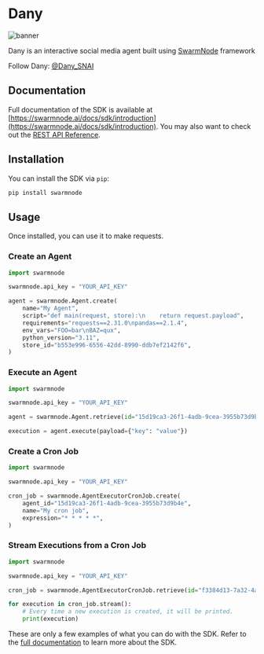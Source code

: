 # Dany
![banner](https://i.postimg.cc/05KNgD2K/Gfd-YGSoa0-AAb9-Ml.jpg)

Dany is an interactive social media agent built using [SwarmNode](https://github.com/swarmnode-ai) framework

Follow Dany: [@Dany_SNAI](https://x.com/Dany_SNAI)

## Documentation

Full documentation of the SDK is available at [https://swarmnode.ai/docs/sdk/introduction](https://swarmnode.ai/docs/sdk/introduction). You may also want to check out the [REST API Reference](https://swarmnode.ai/docs/api/v1/introduction).

## Installation

You can install the SDK via `pip`:

```bash
pip install swarmnode
```

## Usage

Once installed, you can use it to make requests.

### Create an Agent

```python
import swarmnode

swarmnode.api_key = "YOUR_API_KEY"

agent = swarmnode.Agent.create(
    name="My Agent",
    script="def main(request, store):\n    return request.payload",
    requirements="requests==2.31.0\npandas==2.1.4",
    env_vars="FOO=bar\nBAZ=qux",
    python_version="3.11",
    store_id="b553e996-6556-42dd-8990-ddb7ef2142f6",
)
```

### Execute an Agent

```python
import swarmnode

swarmnode.api_key = "YOUR_API_KEY"

agent = swarmnode.Agent.retrieve(id="15d19ca3-26f1-4adb-9cea-3955b73d9b4e")

execution = agent.execute(payload={"key": "value"})
```

### Create a Cron Job

```python
import swarmnode

swarmnode.api_key = "YOUR_API_KEY"

cron_job = swarmnode.AgentExecutorCronJob.create(
    agent_id="15d19ca3-26f1-4adb-9cea-3955b73d9b4e",
    name="My cron job",
    expression="* * * * *",
)
```

### Stream Executions from a Cron Job

```python
import swarmnode

swarmnode.api_key = "YOUR_API_KEY"

cron_job = swarmnode.AgentExecutorCronJob.retrieve(id="f3384d13-7a32-4abe-9c10-964ca17413b7")

for execution in cron_job.stream():
    # Every time a new execution is created, it will be printed.
    print(execution)
```

These are only a few examples of what you can do with the SDK. Refer to the [full documentation](https://swarmnode.ai/docs/sdk/introduction) to learn more about the SDK.


